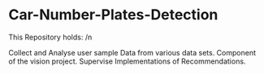# Car-Number-Plates-Detection
 This Repository holds: /n
  
 Collect and Analyse user sample Data from various data sets.
  Component of the vision project.
  Supervise Implementations of Recommendations.
